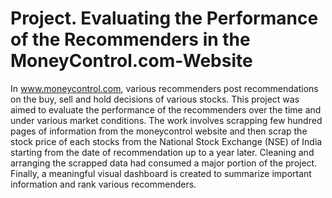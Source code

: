 # Project. Evaluating the Performance of the Recommenders in the MoneyControl.com-Website
In www.moneycontrol.com, various recommenders post recommendations on the buy, sell and hold decisions of various stocks. This project was aimed to evaluate the performance of the recommenders over the time and under various market conditions. The work involves scrapping few hundred pages of information from the moneycontrol website and then scrap the stock price of each stocks from the National Stock Exchange (NSE) of India starting from the date of recommendation up to a year later.  Cleaning and arranging the scrapped data had consumed a major portion of the project. Finally, a meaningful visual dashboard is created to summarize important information and rank various recommenders.

